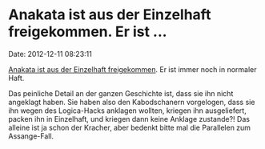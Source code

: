 Anakata ist aus der Einzelhaft freigekommen. Er ist \...
========================================================

Date: 2012-12-11 08:23:11

[Anakata ist aus der Einzelhaft
freigekommen](http://torrentfreak.com/pirate-bay-founder-released-from-solitary-confinement-121209/).
Er ist immer noch in normaler Haft.

Das peinliche Detail an der ganzen Geschichte ist, dass sie ihn nicht
angeklagt haben. Sie haben also den Kabodschanern vorgelogen, dass sie
ihn wegen des Logica-Hacks anklagen wollten, kriegen ihn ausgeliefert,
packen ihn in Einzelhaft, und kriegen dann keine Anklage zustande?! Das
alleine ist ja schon der Kracher, aber bedenkt bitte mal die Parallelen
zum Assange-Fall.
